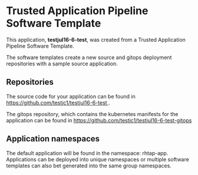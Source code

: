 # Trusted Application Pipeline Software Template

This application, **testjul16-6-test**, was created from a Trusted Application Pipeline Software Template.

The software templates create a new source and gitops deployment repositories with a sample source application. 

## Repositories

The source code for your application can be found in [https://github.com/testjc1/testjul16-6-test ](https://github.com/testjc1/testjul16-6-test ).
 
The gitops repository, which contains the kubernetes manifests for the application can be found in 
[https://github.com/testjc1/testjul16-6-test-gitops ](https://github.com/testjc1/testjul16-6-test-gitops ) 

## Application namespaces 

The default application will be found in the namespace: rhtap-app. Applications can be deployed into unique namespaces or multiple software templates can also bet generated into the same group namespaces.  